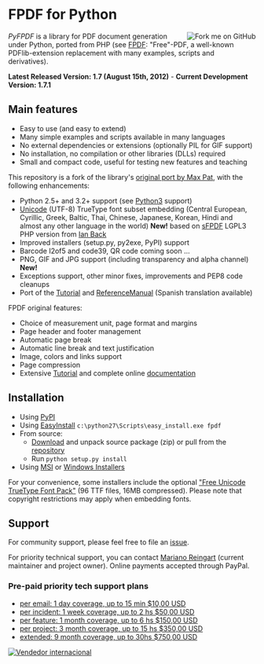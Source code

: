 # FPDF for Python #

<a href='https://github.com/reingart/pyfpdf'><img src='https://s3.amazonaws.com/github/ribbons/forkme_right_red_aa0000.png' alt='Fork me on GitHub' border='0' align='right' /></a>

_PyFPDF_ is a library for PDF document generation under Python, ported from PHP (see [FPDF](http://www.fpdf.org/): "Free"-PDF, a well-known PDFlib-extension replacement with many examples, scripts and derivatives).

**Latest Released Version: 1.7 (August 15th, 2012)**  -  **Current Development Version: 1.7.1**

## Main features ##
  * Easy to use (and easy to extend)
  * Many simple examples and scripts available in many languages
  * No external dependencies or extensions (optionally PIL for GIF support)
  * No installation, no compilation or other libraries (DLLs) required
  * Small and compact code, useful for testing new features and teaching

This repository is a fork of the library's [original port by Max Pat](http://www.fpdf.org/dl.php?id=94), with the following enhancements:

  * Python 2.5+ and 3.2+ support (see [Python3](Python3.md) support)
  * [Unicode](Unicode.md) (UTF-8) TrueType font subset embedding (Central European, Cyrillic, Greek, Baltic, Thai, Chinese, Japanese, Korean, Hindi and almost any other language in the world) **New!** based on [sFPDF](http://www.fpdf.org/en/script/script91.php) LGPL3 PHP version from [Ian Back](mailto:ian@bpm1.com?subject=sFPDF)
  * Improved installers (setup.py, py2exe, PyPI) support
  * Barcode I2of5 and code39, QR code coming soon ...
  * PNG, GIF and JPG support (including transparency and alpha channel) **New!**
  * Exceptions support, other minor fixes, improvements and PEP8 code cleanups
  * Port of the [Tutorial](Tutorial.md) and [ReferenceManual](ReferenceManual.md)  (Spanish translation available)

FPDF original features:

  * Choice of measurement unit, page format and margins
  * Page header and footer management
  * Automatic page break
  * Automatic line break and text justification
  * Image, colors and links support
  * Page compression
  * Extensive [Tutorial](http://www.fpdf.org/en/tutorial/index.php) and complete online [documentation](http://www.fpdf.org/en/doc/index.php)

## Installation ##

  * Using [PyPI](http://pypi.python.org/pypi?:action=display&name=fpdf&version=1.7)
  * Using [EasyInstall](http://peak.telecommunity.com/DevCenter/EasyInstall) `c:\python27\Scripts\easy_install.exe fpdf`
  * From source:
    * [Download](https://github.com/reingart/pyfpdf/releases) and unpack source package (zip) or pull from the [repository](https://github.com/reingart/pyfpdf)
    * Run `python setup.py install`
  * Using [MSI](http://pyfpdf.googlecode.com/files/fpdf-1.7.win32.msi) or [Windows Installers](http://pyfpdf.googlecode.com/files/fpdf-1.7.hg.zip)

For your convenience, some installers include the optional ["Free Unicode TrueType Font Pack"](http://pyfpdf.googlecode.com/files/fpdf_unicode_font_pack.zip) (96 TTF files, 16MB compressed). Please note that copyright restrictions may apply when embedding fonts.

## Support ##

For community support, please feel free to file an [issue](https://github.com/reingart/pyfpdf/issues).

For priority technical support, you can contact [Mariano Reingart](mailto:reingart@gmail.com) (current maintainer and project owner). Online payments accepted through PayPal.

### Pre-paid priority tech support plans ###

  * <a href='https://www.paypal.com/cgi-bin/webscr?cmd=_s-xclick&hosted_button_id=KYCMCYA3LX4KG&on0=Coverage+plan&os0=per+email%3A+1+day%2C+up+to+15+min&currency_code=USD&submit.x=89&submit.y=8'>per email: 1 day coverage, up to 15 min $10,00 USD</a>
  * <a href='https://www.paypal.com/cgi-bin/webscr?cmd=_s-xclick&hosted_button_id=KYCMCYA3LX4KG&on0=Coverage+plan&os0=per+incident%3A+1+week%2C++up+to+2+hs&currency_code=USD&submit.x=112&submit.y=15'>per incident: 1 week coverage, up to 2 hs $50,00 USD</a>
  * <a href='https://www.paypal.com/cgi-bin/webscr?cmd=_s-xclick&hosted_button_id=KYCMCYA3LX4KG&on0=Coverage+plan&os0=per+feature%3A+1+month%2C+up+to+6+hs&currency_code=USD&submit.x=64&submit.y=18'>per feature: 1 month coverage, up to 6 hs $150,00 USD</a>
  * <a href='https://www.paypal.com/cgi-bin/webscr?cmd=_s-xclick&hosted_button_id=KYCMCYA3LX4KG&on0=Coverage+plan&os0=per+project%3A+3+month%2C+up+to+15+hs&currency_code=USD&submit.x=87&submit.y=14'>per project: 3 month coverage, up to 15 hs $350,00 USD</a>
  * <a href='https://www.paypal.com/cgi-bin/webscr?cmd=_s-xclick&hosted_button_id=KYCMCYA3LX4KG&on0=Coverage+plan&os0=extended%3A+9+month%2C+up+to+30hs&currency_code=USD&submit.x=90&submit.y=9'>extended: 9 month coverage, up to 30hs $750,00 USD</a>

<a href='https://www.paypal.com/ar/cgi-bin/webscr?cmd=xpt/Marketing/general/WIPaypal-outside'><img src='https://www.paypal.com/es_XC/Marketing/i/logo/bnr_international_buyer3_347x41.gif' alt='Vendedor internacional' border='0' /></a>
